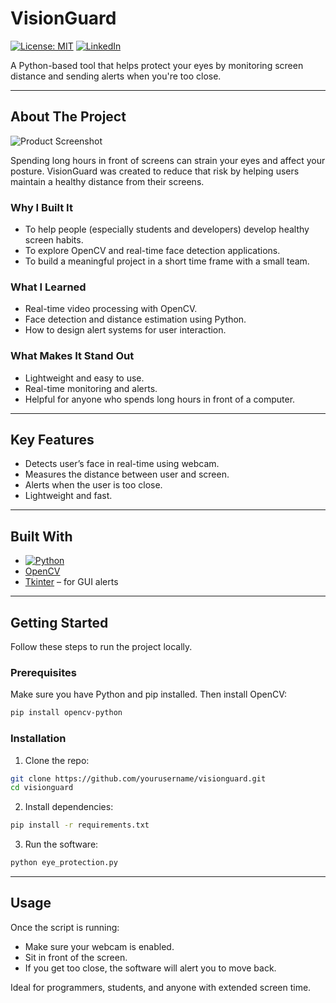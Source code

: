 # VisionGuard 

[![License: MIT](https://img.shields.io/badge/License-MIT-yellow.svg)](https://opensource.org/licenses/MIT)
[![LinkedIn](https://img.shields.io/badge/LinkedIn-Deekshitha%20D%20V-blue)](https://www.linkedin.com/in/your-linkedin-url/)

A Python-based tool that helps protect your eyes by monitoring screen distance and sending alerts when you're too close.

---

## About The Project

![Product Screenshot](https://example.com/screenshot.png)

Spending long hours in front of screens can strain your eyes and affect your posture. VisionGuard was created to reduce that risk by helping users maintain a healthy distance from their screens.

### Why I Built It

* To help people (especially students and developers) develop healthy screen habits.
* To explore OpenCV and real-time face detection applications.
* To build a meaningful project in a short time frame with a small team.

### What I Learned

* Real-time video processing with OpenCV.
* Face detection and distance estimation using Python.
* How to design alert systems for user interaction.

### What Makes It Stand Out

* Lightweight and easy to use.
* Real-time monitoring and alerts.
* Helpful for anyone who spends long hours in front of a computer.

---

## Key Features

* Detects user’s face in real-time using webcam.
* Measures the distance between user and screen.
* Alerts when the user is too close.
* Lightweight and fast.

---

## Built With

* [![Python](https://img.shields.io/badge/Python-3.10-blue)](https://www.python.org/)
* [OpenCV](https://opencv.org/)
* [Tkinter](https://docs.python.org/3/library/tkinter.html) – for GUI alerts

---

## Getting Started

Follow these steps to run the project locally.

### Prerequisites

Make sure you have Python and pip installed. Then install OpenCV:

```bash
pip install opencv-python
```

### Installation

1. Clone the repo:

```bash
git clone https://github.com/yourusername/visionguard.git
cd visionguard
```

2. Install dependencies:

```bash
pip install -r requirements.txt
```

3. Run the software:

```bash
python eye_protection.py
```

---

## Usage

Once the script is running:

* Make sure your webcam is enabled.
* Sit in front of the screen.
* If you get too close, the software will alert you to move back.

Ideal for programmers, students, and anyone with extended screen time.
